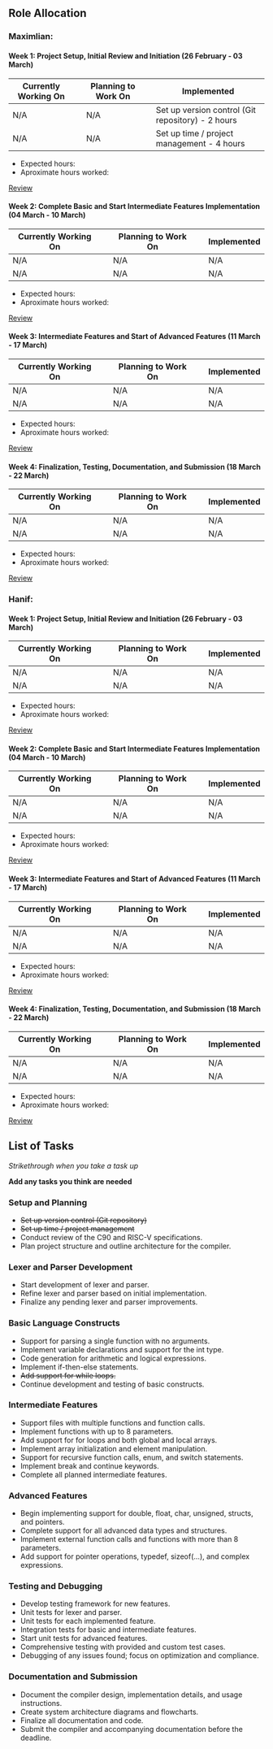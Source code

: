 ## Role Allocation

### Maximlian:

#### Week 1: Project Setup, Initial Review and Initiation (26 February - 03 March)
| Currently Working On | | Planning to Work On | | Implemented |
|--------------------------|-|------------------------------|-|---------------------------------|
| N/A | | N/A  | | Set up version control (Git repository) - 2 hours |
| N/A | | N/A | | Set up time / project management - 4 hours |
- Expected hours:
- Aproximate hours worked:

[Review](./Week1MeetingNotes.md)

#### Week 2: Complete Basic and Start Intermediate Features Implementation (04 March - 10 March)

| Currently Working On | | Planning to Work On | | Implemented |
|--------------------------|-|------------------------------|-|---------------------------------|
| N/A | | N/A  | | N/A |
| N/A | | N/A | | N/A |

- Expected hours:
- Aproximate hours worked:

[Review](./Week2MeetingNotes.md)

#### Week 3: Intermediate Features and Start of Advanced Features (11 March - 17 March)

| Currently Working On | | Planning to Work On | | Implemented |
|--------------------------|-|------------------------------|-|---------------------------------|
| N/A | | N/A  | | N/A |
| N/A | | N/A | | N/A |

- Expected hours:
- Aproximate hours worked:

[Review](./Week3MeetingNotes.md)

#### Week 4: Finalization, Testing, Documentation, and Submission (18 March - 22 March)

| Currently Working On | | Planning to Work On | | Implemented |
|--------------------------|-|------------------------------|-|---------------------------------|
| N/A | | N/A  | | N/A |
| N/A | | N/A | | N/A |

- Expected hours:
- Aproximate hours worked:

[Review](./Week4MeetingNotes.md)

### Hanif:

#### Week 1: Project Setup, Initial Review and Initiation (26 February - 03 March)

| Currently Working On | | Planning to Work On | | Implemented |
|--------------------------|-|------------------------------|-|---------------------------------|
| N/A | | N/A  | | N/A |
| N/A | | N/A | | N/A |

- Expected hours:
- Aproximate hours worked:

[Review](./Week1MeetingNotes.md)

#### Week 2: Complete Basic and Start Intermediate Features Implementation (04 March - 10 March)

| Currently Working On | | Planning to Work On | | Implemented |
|--------------------------|-|------------------------------|-|---------------------------------|
| N/A | | N/A  | | N/A |
| N/A | | N/A | | N/A |

- Expected hours:
- Aproximate hours worked:

[Review](./Week2MeetingNotes.md)

#### Week 3: Intermediate Features and Start of Advanced Features (11 March - 17 March)

| Currently Working On | | Planning to Work On | | Implemented |
|--------------------------|-|------------------------------|-|---------------------------------|
| N/A | | N/A  | | N/A |
| N/A | | N/A | | N/A |

- Expected hours:
- Aproximate hours worked:

[Review](./Week3MeetingNotes.md)

#### Week 4: Finalization, Testing, Documentation, and Submission (18 March - 22 March)

| Currently Working On | | Planning to Work On | | Implemented |
|--------------------------|-|------------------------------|-|---------------------------------|
| N/A | | N/A  | | N/A |
| N/A | | N/A | | N/A |

- Expected hours:
- Aproximate hours worked:

[Review](./Week4MeetingNotes.md)


## List of Tasks
*Strikethrough when you take a task up*

**Add any tasks you think are needed**

### Setup and Planning
- ~~Set up version control (Git repository)~~
- ~~Set up time / project management~~
- Conduct review of the C90 and RISC-V specifications.
- Plan project structure and outline architecture for the compiler.

### Lexer and Parser Development

- Start development of lexer and parser.
- Refine lexer and parser based on initial implementation.
- Finalize any pending lexer and parser improvements.

### Basic Language Constructs

- Support for parsing a single function with no arguments.
- Implement variable declarations and support for the int type.
- Code generation for arithmetic and logical expressions.
- Implement if-then-else statements.
- ~~Add support for while loops.~~
- Continue development and testing of basic constructs.

### Intermediate Features

- Support files with multiple functions and function calls.
- Implement functions with up to 8 parameters.
- Add support for for loops and both global and local arrays.
- Implement array initialization and element manipulation.
- Support for recursive function calls, enum, and switch statements.
- Implement break and continue keywords.
- Complete all planned intermediate features.

### Advanced Features

- Begin implementing support for double, float, char, unsigned, structs, and pointers.
- Complete support for all advanced data types and structures.
- Implement external function calls and functions with more than 8 parameters.
- Add support for pointer operations, typedef, sizeof(...), and complex expressions.

### Testing and Debugging

- Develop testing framework for new features.
- Unit tests for lexer and parser.
- Unit tests for each implemented feature.
- Integration tests for basic and intermediate features.
- Start unit tests for advanced features.
- Comprehensive testing with provided and custom test cases.
- Debugging of any issues found; focus on optimization and compliance.

### Documentation and Submission

- Document the compiler design, implementation details, and usage instructions.
- Create system architecture diagrams and flowcharts.
- Finalize all documentation and code.
- Submit the compiler and accompanying documentation before the deadline.
